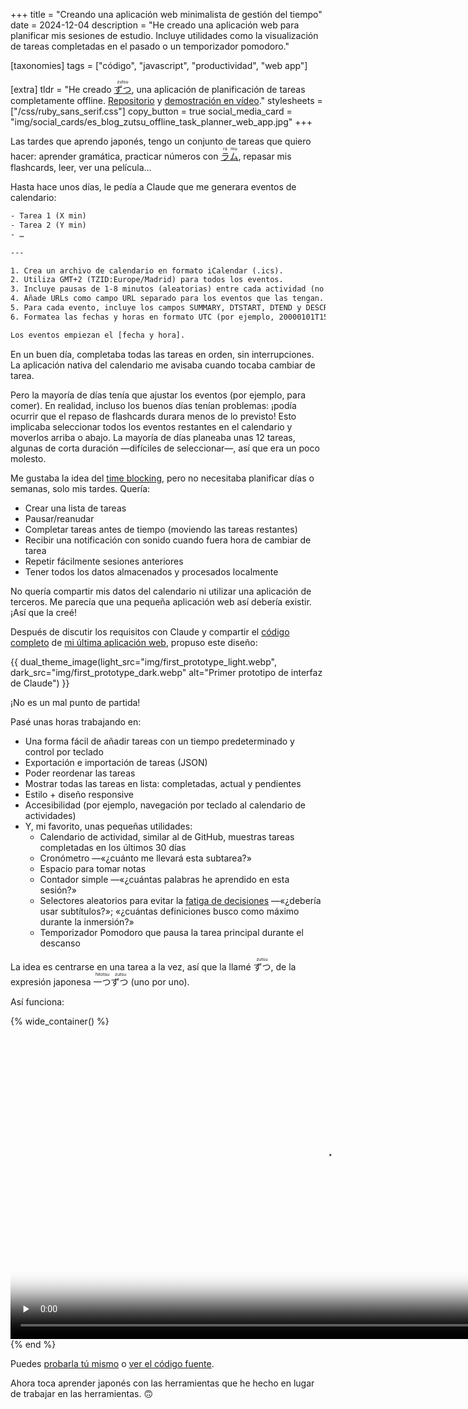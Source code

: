 +++
title = "Creando una aplicación web minimalista de gestión del tiempo"
date = 2024-12-04
description = "He creado una aplicación web para planificar mis sesiones de estudio. Incluye utilidades como la visualización de tareas completadas en el pasado o un temporizador pomodoro."

[taxonomies]
tags = ["código", "javascript", "productividad", "web app"]

[extra]
tldr = "He creado [<ruby>ずつ<rt>zutsu</rt></ruby>](https://zutsu.osc.garden), una aplicación de planificación de tareas completamente offline. [Repositorio](https://github.com/welpo/zutsu) y [demostración en vídeo](#demo)."
stylesheets = ["/css/ruby_sans_serif.css"]
copy_button = true
social_media_card = "img/social_cards/es_blog_zutsu_offline_task_planner_web_app.jpg"
+++

Las tardes que aprendo japonés, tengo un conjunto de tareas que quiero hacer: aprender gramática, practicar números con [<ruby>ラ<rt>ra</rt>ム<rt>mu</rt></ruby>](https://ramu.osc.garden/), repasar mis flashcards, leer, ver una película…

Hasta hace unos días, le pedía a Claude que me generara eventos de calendario:

```txt
- Tarea 1 (X min)
- Tarea 2 (Y min)
- …

---

1. Crea un archivo de calendario en formato iCalendar (.ics).
2. Utiliza GMT+2 (TZID:Europe/Madrid) para todos los eventos.
3. Incluye pausas de 1-8 minutos (aleatorias) entre cada actividad (no listes las pausas como eventos separados).
4. Añade URLs como campo URL separado para los eventos que las tengan.
5. Para cada evento, incluye los campos SUMMARY, DTSTART, DTEND y DESCRIPTION. No utilices campos innecesarios como RRULE.
6. Formatea las fechas y horas en formato UTC (por ejemplo, 20000101T153000 para el 1 de enero de 2000, 15:30:00).

Los eventos empiezan el [fecha y hora].
```

En un buen día, completaba todas las tareas en orden, sin interrupciones. La aplicación nativa del calendario me avisaba cuando tocaba cambiar de tarea.

Pero la mayoría de días tenía que ajustar los eventos (por ejemplo, para comer). En realidad, incluso los buenos días tenían problemas: ¡podía ocurrir que el repaso de flashcards durara menos de lo previsto! Esto implicaba seleccionar todos los eventos restantes en el calendario y moverlos arriba o abajo. La mayoría de días planeaba unas 12 tareas, algunas de corta duración —difíciles de seleccionar—, así que era un poco molesto.

Me gustaba la idea del [time blocking](https://en.wikipedia.org/wiki/Timeblocking), pero no necesitaba planificar días o semanas, solo mis tardes. Quería:

- Crear una lista de tareas
- Pausar/reanudar
- Completar tareas antes de tiempo (moviendo las tareas restantes)
- Recibir una notificación con sonido cuando fuera hora de cambiar de tarea
- Repetir fácilmente sesiones anteriores
- Tener todos los datos almacenados y procesados localmente

No quería compartir mis datos del calendario ni utilizar una aplicación de terceros. Me parecía que una pequeña aplicación web así debería existir. ¡Así que la creé!

Después de discutir los requisitos con Claude y compartir el [código completo](https://github.com/welpo/ramu) de [mi última aplicación web](@/blog/ramu-japanese-numbers-practice-web-app/index.es.md), propuso este diseño:

{{ dual_theme_image(light_src="img/first_prototype_light.webp", dark_src="img/first_prototype_dark.webp" alt="Primer prototipo de interfaz de Claude") }}

¡No es un mal punto de partida!

Pasé unas horas trabajando en:

- Una forma fácil de añadir tareas con un tiempo predeterminado y control por teclado
- Exportación e importación de tareas (JSON)
- Poder reordenar las tareas
- Mostrar todas las tareas en lista: completadas, actual y pendientes
- Estilo + diseño responsive
- Accesibilidad (por ejemplo, navegación por teclado al calendario de actividades)
- Y, mi favorito, unas pequeñas utilidades:
  - Calendario de actividad, similar al de GitHub, muestras tareas completadas en los últimos 30 días
  - Cronómetro —«¿cuánto me llevará esta subtarea?»
  - Espacio para tomar notas
  - Contador simple —«¿cuántas palabras he aprendido en esta sesión?»
  - Selectores aleatorios para evitar la [fatiga de decisiones](https://en.wikipedia.org/wiki/Decision_fatigue) —«¿debería usar subtítulos?»; «¿cuántas definiciones busco como máximo durante la inmersión?»
  - Temporizador Pomodoro que pausa la tarea principal durante el descanso

La idea es centrarse en una tarea a la vez, así que la llamé <ruby>ずつ<rt>zutsu</rt></ruby>, de la expresión japonesa <ruby>一つずつ<rt>hitotsu zutsu</rt></ruby> (uno por uno).

Así funciona:

<a id="demo"></a>
{% wide_container() %}
<video controls preload="none" width="1000" poster="img/video_poster.webp" title="zutsu demo" src="https://cdn.jsdelivr.net/gh/welpo/zutsu/assets/ずつ_demo.mov"></video>
{% end %}

Puedes [probarla tú mismo](https://zutsu.osc.garden) o [ver el código fuente](https://github.com/welpo/zutsu).

Ahora toca aprender japonés con las herramientas que he hecho en lugar de trabajar en las herramientas. 🙃

